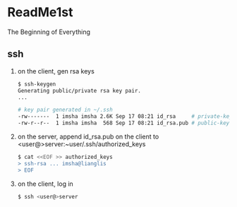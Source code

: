 # ReadMe1st
The Beginning of Everything

## ssh

1. on the client, gen rsa keys

   ```bash
   $ ssh-keygen
   Generating public/private rsa key pair.
   ...

   # key pair generated in ~/.ssh
   -rw-------  1 imsha imsha 2.6K Sep 17 08:21 id_rsa     # private-key as a key
   -rw-r--r--  1 imsha imsha  568 Sep 17 08:21 id_rsa.pub # public-key as a lock
   ```

2. on the server, append id_rsa.pub on the client to <user@>server:~user/.ssh/authorized_keys

   ```bash
   $ cat <<EOF >> authorized_keys
   > ssh-rsa ... imsha@lianglis
   > EOF
   ```

3. on the client, log in

   ```bash
   $ ssh <user@>server
   ```
